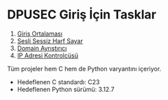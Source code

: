 # DPUSEC Giriş İçin Tasklar

1. [Giriş Ortalaması](./giris_ortalamasi/)
2. [Sesli Sessiz Harf Sayar](./sesli_sessiz_harf_sayar/)
3. [Domain Ayrıştırıcı](./domain_ayristirici/)
4. [IP Adresi Kontrolcüsü](./ip_adresi_kontrolcusu/)

Tüm projeler hem C hem de Python varyantını içeriyor.

- Hedeflenen C standardı: C23
- Hedeflenen Python sürümü: 3.12.7